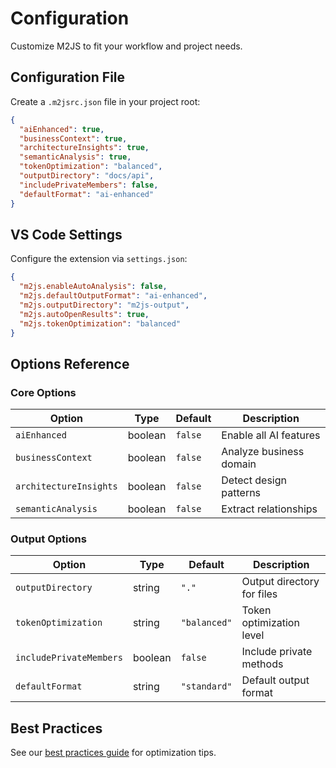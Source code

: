 # Configuration

Customize M2JS to fit your workflow and project needs.

## Configuration File

Create a `.m2jsrc.json` file in your project root:

```json
{
  "aiEnhanced": true,
  "businessContext": true,
  "architectureInsights": true,
  "semanticAnalysis": true,
  "tokenOptimization": "balanced",
  "outputDirectory": "docs/api",
  "includePrivateMembers": false,
  "defaultFormat": "ai-enhanced"
}
```

## VS Code Settings

Configure the extension via `settings.json`:

```json
{
  "m2js.enableAutoAnalysis": false,
  "m2js.defaultOutputFormat": "ai-enhanced",
  "m2js.outputDirectory": "m2js-output",
  "m2js.autoOpenResults": true,
  "m2js.tokenOptimization": "balanced"
}
```

## Options Reference

### Core Options

| Option | Type | Default | Description |
|--------|------|---------|-------------|
| `aiEnhanced` | boolean | `false` | Enable all AI features |
| `businessContext` | boolean | `false` | Analyze business domain |
| `architectureInsights` | boolean | `false` | Detect design patterns |
| `semanticAnalysis` | boolean | `false` | Extract relationships |

### Output Options

| Option | Type | Default | Description |
|--------|------|---------|-------------|
| `outputDirectory` | string | `"."` | Output directory for files |
| `tokenOptimization` | string | `"balanced"` | Token optimization level |
| `includePrivateMembers` | boolean | `false` | Include private methods |
| `defaultFormat` | string | `"standard"` | Default output format |

## Best Practices

See our [best practices guide](/guide/ai-enhancement) for optimization tips.